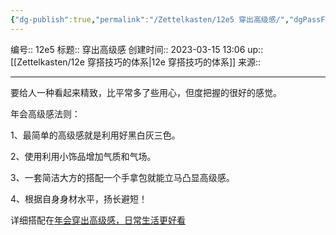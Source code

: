 ```yaml
---
{"dg-publish":true,"permalink":"/Zettelkasten/12e5 穿出高级感/","dgPassFrontmatter":true}
---
```


编号:: 12e5
标题:: 穿出高级感
创建时间:: 2023-03-15 13:06
up:: [[Zettelkasten/12e 穿搭技巧的体系\|12e 穿搭技巧的体系]]
来源:: 

---
要给人一种看起来精致，比平常多了些用心，但度把握的很好的感觉。

年会高级感法则：

1、最简单的高级感就是利用好黑白灰三色。

2、使用利用小饰品增加气质和气场。

3、一套简洁大方的搭配一个手拿包就能立马凸显高级感。

4、根据自身身材水平，扬长避短！

详细搭配在[年会穿出高级感，日常生活更好看](https://daily.zhihu.com/story/9664474)
